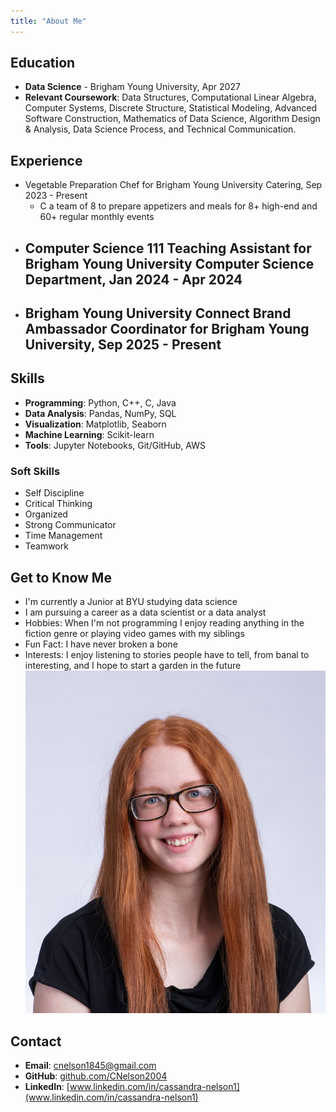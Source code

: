```yaml
---
title: "About Me"
---
```

## Education

- **Data Science** - Brigham Young University, Apr 2027
- **Relevant Coursework**: Data Structures, Computational Linear Algebra, Computer Systems, Discrete Structure, Statistical Modeling, Advanced Software Construction, Mathematics of Data Science, Algorithm Design & Analysis, Data Science Process, and Technical Communication.

## Experience

- Vegetable Preparation Chef for Brigham Young University Catering, Sep 2023 - Present
    - C a team of 8 to prepare appetizers and meals for 8+ high-end and 60+ regular monthly events
- Computer Science 111 Teaching Assistant for Brigham Young University Computer Science Department, Jan 2024 - Apr 2024
    - 
- Brigham Young University Connect Brand Ambassador Coordinator for Brigham Young University, Sep 2025 - Present
    - 

## Skills

- **Programming**: Python, C++, C, Java
- **Data Analysis**: Pandas, NumPy, SQL
- **Visualization**: Matplotlib, Seaborn
- **Machine Learning**: Scikit-learn
- **Tools**: Jupyter Notebooks, Git/GitHub, AWS

### Soft Skills

- Self Discipline
- Critical Thinking
- Organized
- Strong Communicator
- Time Management
- Teamwork

## Get to Know Me

- I'm currently a Junior at BYU studying data science
- I am pursuing a career as a data scientist or a data analyst
- Hobbies: When I'm not programming I enjoy reading anything in the fiction genre or playing video games with my siblings
- Fun Fact: I have never broken a bone
- Interests: I enjoy listening to stories people have to tell, from banal to interesting, and I hope to start a garden in the future
![headshot](HeadshotPhoto1.5(1).JPG)


## Contact

- **Email**: cnelson1845@gmail.com
- **GitHub**: [github.com/CNelson2004](https://github.com/CNelson2004)
- **LinkedIn**: [www.linkedin.com/in/cassandra-nelson1](www.linkedin.com/in/cassandra-nelson1)
